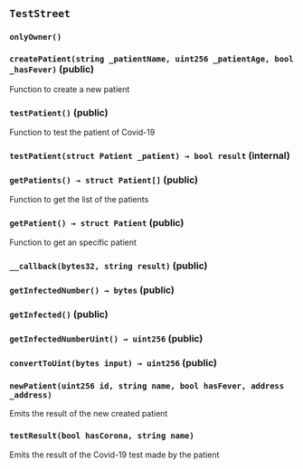 ## `TestStreet`





### `onlyOwner()`






### `createPatient(string _patientName, uint256 _patientAge, bool _hasFever)` (public)



Function to create a new patient

### `testPatient()` (public)



Function to test the patient of Covid-19

### `testPatient(struct Patient _patient) → bool result` (internal)





### `getPatients() → struct Patient[]` (public)



Function to get the list of the patients


### `getPatient() → struct Patient` (public)



Function to get an specific patient


### `__callback(bytes32, string result)` (public)





### `getInfectedNumber() → bytes` (public)





### `getInfected()` (public)





### `getInfectedNumberUint() → uint256` (public)





### `convertToUint(bytes input) → uint256` (public)






### `newPatient(uint256 id, string name, bool hasFever, address _address)`



Emits the result of the new created patient

### `testResult(bool hasCorona, string name)`



Emits the result of the Covid-19 test made by the patient

